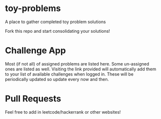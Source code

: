 # toy-problems
A place to gather completed toy problem solutions

Fork this repo and start consolidating your solutions!

# Challenge App
Most (if not all) of assigned problems are listed here. Some un-assigned ones are listed as well. Visiting the link provided will automatically add them to your list of available challenges when logged in. These will be periodically updated so update every now and then.

# Pull Requests
Feel free to add in leetcode/hackerrank or other websites!
